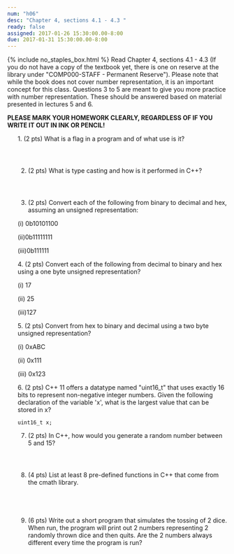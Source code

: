 ```yaml
---
num: "h06"
desc: "Chapter 4, sections 4.1 - 4.3 "
ready: false
assigned: 2017-01-26 15:30:00.00-8:00
due: 2017-01-31 15:30:00.00-8:00
---
```


{% include no_staples_box.html %}
Read Chapter 4, sections 4.1 - 4.3 (If you do not have a copy of the textbook yet, there is one on reserve at the library under "COMP000-STAFF - Permanent Reserve").
Please note that while the book does not cover number representation, it is an important concept for this class. Questions 3 to 5 are meant to give you more practice with number representation. These should be answered based on material presented in lectures 5 and 6.

<b>PLEASE MARK YOUR HOMEWORK CLEARLY, REGARDLESS OF IF YOU WRITE IT OUT IN INK OR PENCIL!</b>

<ol markdown="1">
1.	(2 pts) What is a flag in a program and of what use is it?
  <div style="margin-bottom:4em"></div>

2.	(2 pts) What is type casting and how is it performed in C++?
  <div style="margin-bottom:4em"></div>

3.	(2 pts) Convert each of the following from binary to decimal and hex, assuming an unsigned representation: 

 (i) 0b10101100
  <div style="margin-bottom:1em"></div>
 (ii)0b11111111
   <div style="margin-bottom:1em"></div>
 (iii)0b111111
  <div style="margin-bottom:1em"></div>
4.	(2 pts) Convert each of the following from decimal to binary and hex using a one byte unsigned representation?
  <div style="margin-bottom:1em"></div>
 (i) 17
  <div style="margin-bottom:1em"></div>
 (ii) 25
   <div style="margin-bottom:1em"></div>
 (iii)127
  <div style="margin-bottom:1em"></div>
5.	(2 pts) Convert from hex to binary and decimal using a two byte unsigned representation?
  <div style="margin-bottom:1em"></div>
 (i) 0xABC
  <div style="margin-bottom:1em"></div>
 (ii) 0x111
   <div style="margin-bottom:1em"></div>
 (iii) 0x123
  <div style="margin-bottom:1em"></div>
<div class="pagebreak"></div>
6.  (2 pts) C++ 11 offers a datatype named "uint16_t" that uses exactly 16 bits to represent non-negative integer numbers. Given the following declaration of the variable 'x', what is the largest value that can be stored in x?

```
uint16_t x;
```

7.	(2 pts) In C++, how would you generate a random number between 5 and 15?
  <div style="margin-bottom:4em"></div>
  
8.	(4 pts) List at least 8 pre-defined functions in C++ that come from the cmath library.
  <div style="margin-bottom:5em"></div>

9.	(6 pts) Write out a short program that simulates the tossing of 2 dice. When run, the program will print out 2 numbers representing 2 randomly thrown dice and then quits. Are the 2 numbers always different every time the program is run?
  <div style="margin-bottom:12em"></div>



</ol>
